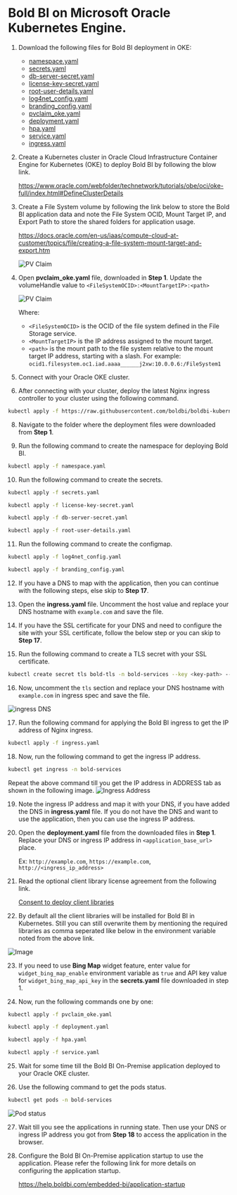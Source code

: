 # Bold BI on Microsoft Oracle Kubernetes Engine.

1. Download the following files for Bold BI deployment in OKE:

    * [namespace.yaml](https://raw.githubusercontent.com/boldbi/boldbi-kubernetes/v12.1.5/deploy/namespace.yaml)
    * [secrets.yaml](https://raw.githubusercontent.com/boldbi/boldbi-kubernetes/v12.1.5/deploy/secrets.yaml)
    * [db-server-secret.yaml](https://raw.githubusercontent.com/boldbi/boldbi-kubernetes/v12.1.5/deploy/db-server-secret.yaml)
    * [license-key-secret.yaml](https://raw.githubusercontent.com/boldbi/boldbi-kubernetes/v12.1.5/deploy/license-key-secret.yaml)
    * [root-user-details.yaml](https://raw.githubusercontent.com/boldbi/boldbi-kubernetes/v12.1.5/deploy/root-user-details.yaml)
    * [log4net_config.yaml](https://raw.githubusercontent.com/boldbi/boldbi-kubernetes/v12.1.5/deploy/log4net_config.yaml)
    * [branding_config.yaml](https://raw.githubusercontent.com/boldbi/boldbi-kubernetes/v12.1.5/deploy/branding_config.yaml)
    * [pvclaim_oke.yaml](https://raw.githubusercontent.com/boldbi/boldbi-kubernetes/v12.1.5/deploy/pvclaim_oke.yaml)
    * [deployment.yaml](https://raw.githubusercontent.com/boldbi/boldbi-kubernetes/v12.1.5/deploy/deployment.yaml)
    * [hpa.yaml](https://raw.githubusercontent.com/boldbi/boldbi-kubernetes/v12.1.5/deploy/hpa.yaml)
    * [service.yaml](https://raw.githubusercontent.com/boldbi/boldbi-kubernetes/v12.1.5/deploy/service.yaml)
    * [ingress.yaml](https://raw.githubusercontent.com/boldbi/boldbi-kubernetes/v12.1.5/deploy/ingress.yaml)

2. Create a Kubernetes cluster in Oracle Cloud Infrastructure Container Engine for Kubernetes (OKE) to deploy Bold BI by following the blow link.

   https://www.oracle.com/webfolder/technetwork/tutorials/obe/oci/oke-full/index.html#DefineClusterDetails

4. Create a File System volume by following the link below to store the Bold BI application data and note the File System OCID, Mount Target IP, and Export Path to store the shared folders for application usage.

    https://docs.oracle.com/en-us/iaas/compute-cloud-at-customer/topics/file/creating-a-file-system-mount-target-and-export.htm

    ![PV Claim](images/oke_filesystem.png)


6. Open **pvclaim_oke.yaml** file, downloaded in **Step 1**. Update the volumeHandle value to `<FileSystemOCID>:<MountTargetIP>:<path>`

    ![PV Claim](images/oke_pvclaim.png)

    Where:
    - `<FileSystemOCID>` is the OCID of the file system defined in the File Storage service.
    - `<MountTargetIP>` is the IP address assigned to the mount target.
    - `<path>` is the mount path to the file system relative to the mount target IP address, starting with a slash. For example: `ocid1.filesystem.oc1.iad.aaaa______j2xw:10.0.0.6:/FileSystem1`

6. Connect with your Oracle OKE  cluster.

7. After connecting with your cluster, deploy the latest Nginx ingress controller to your cluster using the following command.

```sh
kubectl apply -f https://raw.githubusercontent.com/boldbi/boldbi-kubernetes/main/deploy/nignx-deploy.yaml
```

8. Navigate to the folder where the deployment files were downloaded from **Step 1**.

9. Run the following command to create the namespace for deploying Bold BI.

```sh
kubectl apply -f namespace.yaml
```

10. Run the following command to create the secrets.

```sh
kubectl apply -f secrets.yaml

kubectl apply -f license-key-secret.yaml

kubectl apply -f db-server-secret.yaml

kubectl apply -f root-user-details.yaml
```

11. Run the following command to create the configmap.

```sh
kubectl apply -f log4net_config.yaml

kubectl apply -f branding_config.yaml
```

12. If you have a DNS to map with the application, then you can continue with the following steps, else skip to **Step 17**. 

13. Open the **ingress.yaml** file. Uncomment the host value and replace your DNS hostname with `example.com` and save the file.

14. If you have the SSL certificate for your DNS and need to configure the site with your SSL certificate, follow the below step or you can skip to **Step 17**.

15. Run the following command to create a TLS secret with your SSL certificate.

```sh
kubectl create secret tls bold-tls -n bold-services --key <key-path> --cert <certificate-path>
```

16. Now, uncomment the `tls` section and replace your DNS hostname with `example.com` in ingress spec and save the file.

![ingress DNS](images/ingress_yaml.png)

17. Run the following command for applying the Bold BI ingress to get the IP address of Nginx ingress.

```sh
kubectl apply -f ingress.yaml
```

18. Now, run the following command to get the ingress IP address.

```sh
kubectl get ingress -n bold-services
```
Repeat the above command till you get the IP address in ADDRESS tab as shown in the following image.
![Ingress Address](images/ingress_address.png) 

19. Note the ingress IP address and map it with your DNS, if you have added the DNS in **ingress.yaml** file. If you do not have the DNS and want to use the application, then you can use the ingress IP address.

20. Open the **deployment.yaml** file from the downloaded files in **Step 1**. Replace your DNS or ingress IP address in `<application_base_url>` place.
    
    Ex:  `http://example.com`, `https://example.com`, `http://<ingress_ip_address>`

21. Read the optional client library license agreement from the following link.

    [Consent to deploy client libraries](../docs/consent-to-deploy-client-libraries.md)

22. By default all the client libraries will be installed for Bold BI in Kubernetes. Still you can still overwrite them by mentioning the required libraries as comma seperated like below in the environment variable noted from the above link.

<img src="images/deployment_yaml.png" alt="Image" style="display: block; margin: 0 auto" />

23. If you need to use **Bing Map** widget feature, enter value for `widget_bing_map_enable` environment variable as `true` and API key value for `widget_bing_map_api_key` in the **secrets.yaml** file downloaded in step 1.


24. Now, run the following commands one by one:

```sh
kubectl apply -f pvclaim_oke.yaml
```

```sh
kubectl apply -f deployment.yaml
```

```sh
kubectl apply -f hpa.yaml
```

```sh
kubectl apply -f service.yaml
```

25. Wait for some time till the Bold BI On-Premise application deployed to your Oracle OKE  cluster.

26. Use the following command to get the pods status.

```sh
kubectl get pods -n bold-services
```
![Pod status](images/pod_status.png) 

27. Wait till you see the applications in running state. Then use your DNS or ingress IP address you got from **Step 18** to access the application in the browser.

28.	Configure the Bold BI On-Premise application startup to use the application. Please refer the following link for more details on configuring the application startup.
    
    https://help.boldbi.com/embedded-bi/application-startup
